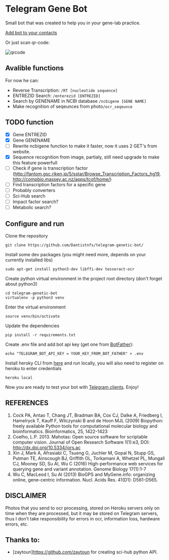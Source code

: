 # Telegram Gene Bot
Small bot that was created to help you in your gene-lab practice.

[Add bot to your contacts](http://telegram.me/genetics_bot)

Or just scan qr-code:

![qrcode](https://chart.googleapis.com/chart?cht=qr&chl=http%3A%2F%2Ftelegram.me%2Fgenetics_bot&chs=180x180&choe=UTF-8&chld=L|2)


## Avalible functions

For now he can:
- Reverse Transcription: ```/RT [nucleotide sequence]```
- ENTREZID Search: ```/enterezid [ENTREZID]```
- Search by GENENAME in NCBI database ```/ncbigene [GENE NAME]```
- Make recognition of seqeunces from photo```/ocr_seqeunce```

## TODO function
- [x] Gene ENTREZID
- [x] Gene GENENAME
- [ ] Rewrite ncbigene function to make it faster, now it uses 2 GET's from website.
- [x] Sequence recognition from image, partialy, still need upgrade to make this feature powerfull
- [ ] Check if gene is transcription factor (http://fantom.gsc.riken.jp/5/sstar/Browse_Transcription_Factors_hg19, http://compbio.massey.ac.nz/apps/tcof/home/)
- [ ] Find transcription factors for a specific gene
- [ ] Probably converters
- [ ] Sci-Hub search
- [ ] Impact factor search?
- [ ] Metabolic search?

## Configure and run

Clone the repository
```
git clone https://github.com/Dantistnfs/telegram-genetic-bot/
```
Install some dev packages (you might need more, depends on your currently installed libs)
```
sudo apt-get install python3-dev libffi-dev tesseract-ocr
```
Create python virtual environment in the project root directory (don't forget about python3)
```
cd telegram-genetic-bot
virtualenv -p python3 venv
```
Enter the virtual environment
```
source venv/bin/activate
```
Update the dependencies
```
pip install -r requirements.txt
```
Create .env file and add bot api key (get one from [BotFather](https://telegram.me/botfather)):
```
echo "TELEGRAM_BOT_API_KEY = YOUR_KEY_FROM_BOT_FATHER" > .env
```
Install heroky CLI from [here](https://devcenter.heroku.com/articles/heroku-cli#download-and-install) and run locally, you will also need to register on heroku to enter credentials
```
heroku local
```
Now you are ready to test your bot with [Telegram clients](https://telegram.org/apps). Enjoy!


## REFERENCES

1. Cock PA, Antao T, Chang JT, Bradman BA, Cox CJ, Dalke A, Friedberg I, Hamelryck T, Kauff F, Wilczynski B and de Hoon MJL (2009) Biopython: freely available Python tools for computational molecular biology and bioinformatics. Bioinformatics, 25, 1422-1423
2. Coelho, L.P. 2013. Mahotas: Open source software for scriptable computer vision. Journal of Open Research Software 1(1):e3, DOI: http://dx.doi.org/10.5334/jors.ac
3. Xin J, Mark A, Afrasiabi C, Tsueng G, Juchler M, Gopal N, Stupp GS, Putman TE, Ainscough BJ, Griffith OL, Torkamani A, Whetzel PL, Mungall CJ, Mooney SD, Su AI, Wu C (2016) High-performance web services for querying gene and variant annotation. Genome Biology 17(1):1-7
4. Wu C, MacLeod I, Su AI (2013) BioGPS and MyGene.info: organizing online, gene-centric information. Nucl. Acids Res. 41(D1): D561-D565.

## DISCLAIMER

Photos that you send to ocr processing, stored on Heroku servers only on time when they are processed, but it may be stored on Telegram servers, thus I don't take responsibility for errors in ocr, information loss, hardware errors, etc.


## Thanks to:

- [zaytoun]https://github.com/zaytoun for creating sci-hub python API.


